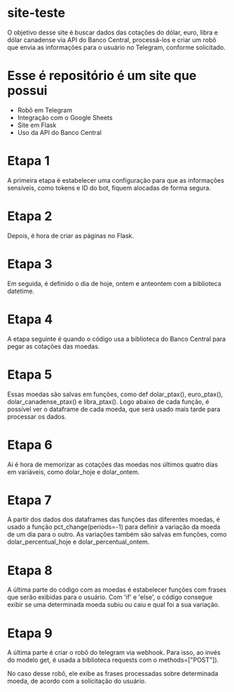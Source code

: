 # site-teste

O objetivo desse site é buscar dados das cotações do dólar, euro, libra e dólar canadense via API do Banco Central, processá-los e criar um robô que envia as informações para o usuário no Telegram, conforme solicitado.

# Esse é repositório é um site que possui 

*   Robô em Telegram
*   Integração com o Google Sheets
*   Site em Flask
*   Uso da API do Banco Central

# Etapa 1

A primeira etapa é estabelecer uma configuração para que as informações sensíveis, como tokens e ID do bot, fiquem alocadas de forma segura.

# Etapa 2

Depois, é hora de criar as páginas no Flask.

# Etapa 3

Em seguida, é definido o dia de hoje, ontem e anteontem com a biblioteca datetime.

# Etapa 4

A etapa seguinte é quando o código usa a biblioteca do Banco Central para pegar as cotações das moedas.

# Etapa 5

Essas moedas são salvas em funções, como def dolar_ptax(), euro_ptax(), dolar_canadense_ptax() e libra_ptax(). Logo abaixo de cada função, é possível ver o dataframe de cada moeda, que será usado mais tarde para processar os dados.

# Etapa 6

Aí é hora de memorizar as cotações das moedas nos últimos quatro dias em variáveis, como dolar_hoje e dolar_ontem.

# Etapa 7

A partir dos dados dos dataframes das funções das diferentes moedas, é usado a função pct_change(periods=-1) para definir a variação da moeda de um dia para o outro. As variações também são salvas em funções, como dolar_percentual_hoje e dolar_percentual_ontem.

# Etapa 8

A última parte do código com as moedas é estabelecer funções com frases que serão exibidas para o usuário. Com 'if' e 'else', o código consegue exibir se uma determinada moeda subiu ou caiu e qual foi a sua variação.

# Etapa 9

A última parte é criar o robô do telegram via webhook. Para isso, ao invés do modelo get, é usada a biblioteca requests com o methods=["POST"]).

No caso desse robô, ele exibe as frases processadas sobre determinada moeda, de acordo com a solicitação do usuário. 
